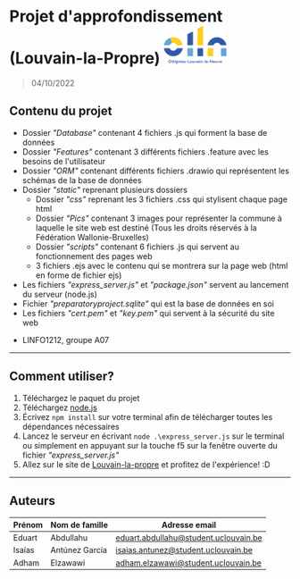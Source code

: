 # Projet d'approfondissement (Louvain-la-Propre) <img src="./static/Pics/lln_logo.png" width="112" height="68"/>
> 04/10/2022
## Contenu du projet
- Dossier *"Database"* contenant 4 fichiers .js qui forment la base de données
- Dossier *"Features"* contenant 3 différents fichiers .feature avec les besoins de l'utilisateur
- Dossier *"ORM"* contenant différents fichiers .drawio qui représentent les schémas de la base de données
- Dossier *"static"* reprenant plusieurs dossiers
    * Dossier *"css"* reprenant les 3 fichiers .css qui stylisent chaque page html
    * Dossier *"Pics"* contenant 3 images pour représenter la commune à laquelle le site web est destiné (Tous les droits réservés à la Fédération Wallonie-Bruxelles)
    * Dossier *"scripts"* contenant 6 fichiers .js qui servent au fonctionnement des pages web
    * 3 fichiers .ejs avec le contenu qui se montrera sur la page web (html en forme de fichier ejs)
- Les fichiers *"express_server.js"* et *"package.json"* servent au lancement du serveur (node.js)
- Fichier *"preparatoryproject.sqlite"* qui est la base de données en soi
- Les fichiers *"cert.pem"* et *"key.pem"* qui servent à la sécurité du site web
* LINFO1212, groupe A07
***
## Comment utiliser?
1. Téléchargez le paquet du projet
2. Téléchargez [node.js](https://nodejs.org/en/)
3. Écrivez `npm install` sur votre terminal afin de télécharger toutes les dépendances nécessaires
4. Lancez le serveur en écrivant `node .\express_server.js` sur le terminal ou simplement en appuyant sur la touche f5 sur la fenêtre ouverte du fichier *"express_server.js"*
5. Allez sur le site de [Louvain-la-propre](https://localhost:8080/) et profitez de l'expérience! :D
***
## Auteurs
|Prénom|Nom de famille|Adresse email|
|------|--------------|-------------|
|Eduart|Abdullahu|eduart.abdullahu@student.uclouvain.be|
|Isaías|Antúnez García|isaias.antunez@student.uclouvain.be|
|Adham|Elzawawi|adham.elzawawi@student.uclouvain.be|